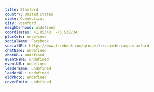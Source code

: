 ```yaml
---
title: Stamford
country: United States
state: Connecticut
city: Stamford
neighborhood: undefined
coordinates: 41.05343, -73.538734
plusCode: undefined
socialName: Facebook
socialURL: https://www.facebook.com/groups/free.code.camp.stamford
chatName: undefined
chatURL: undefined
eventName: undefined
eventURL: undefined
leaderName: undefined
leaderURL: undefined
oldPhoto: undefined
coverPhoto: undefined
---
```

